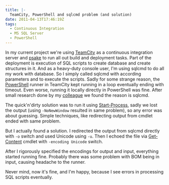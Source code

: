 ```yaml
---
title: |-
  TeamCity, PowerShell and sqlcmd problem (and solution)
date: 2011-04-13T17:46:19Z
tags:
  - Continuous Integration
  - MS SQL Server
  - PowerShell
---
```

In my current project we're using [TeamCity][1] as a continuous integration server and [psake][2] to run all out build and deployment tasks. Part of the deployment is execution of SQL scripts to create database and create structures in it. And as a heavy-duty console user, I'm using sqlcmd to do all my work with database. So I simply called sqlcmd with according parameters and to execute the scripts. Sadly for some strange reason, the [PowerShell][3] runner in TeamCity kept running in a loop eventually ending with timeout. Even worse, running it locally directly in PowerShell was fine. After small research done by my [colleague][4] we found the reason is sqlcmd.

The quick'n'dirty solution was to run it using [Start-Process][5], sadly we lost the output (using `-NoNewWindow` resulted in same problem), so any error was about guessing. Simple techniques, like redirecting output from cmdlet ended with same problem.

But I actually found a solution. I redirected the output from sqlcmd directly with `-o` switch and used Unicode using `-u`. Then I echoed the file via [Get-Content][6] cmdlet with `-encoding Unicode` switch.

After I rigorously specified the encodings for output and input, everything started running fine. Probably there was some problem with BOM being in input, causing headache to the runner.

Never mind, now it's fine, and I'm happy, because I see errors in processing SQL scripts eventually.

[1]: http://www.jetbrains.com/teamcity/
[2]: https://github.com/JamesKovacs/psake
[3]: http://technet.microsoft.com/en-us/library/bb978526.aspx
[4]: http://rarous.net
[5]: http://technet.microsoft.com/en-us/library/dd347667.aspx
[6]: http://technet.microsoft.com/en-us/library/dd347719.aspx